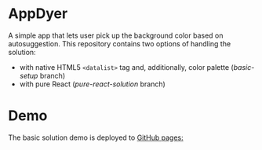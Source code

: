 # AppDyer
A simple app that lets user pick up the background color based on autosuggestion.
This repository contains two options of handling the solution:
- with native HTML5 `<datalist>` tag and, additionally, color palette (_basic-setup_ branch)
- with pure React (_pure-react-solution_ branch)

# Demo
The basic solution demo is deployed to [GitHub pages: ](https://ka1130.github.io/AppDyer/)
